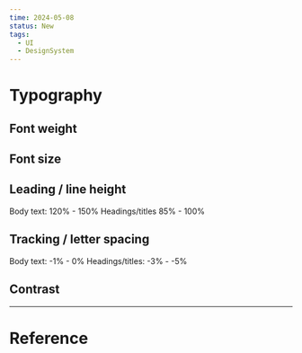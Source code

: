 ```yaml
---
time: 2024-05-08
status: New
tags:
  - UI
  - DesignSystem
---
```


# Typography
## Font weight
## Font size
## Leading / line height
Body text: 120% - 150%
Headings/titles 85% - 100%
## Tracking / letter spacing
Body text: -1% - 0%
Headings/titles: -3% - -5%
## Contrast

***
# Reference
